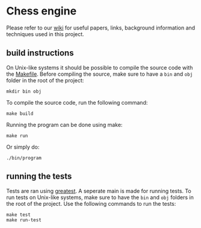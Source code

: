 # Chess engine
Please refer to our [wiki](https://github.com/Shibe/chess-engine/wiki) for useful papers, links, background information and techniques used in this project.

## build instructions
On Unix-like systems it should be possible to compile the source code with the [Makefile](./Makefile).
Before compiling the source, make sure to have a ```bin``` and ```obj``` folder in the root of the project:
```
mkdir bin obj
```
To compile the source code, run the following command:
```
make build
```
Running the program can be done using make:
```
make run
```
Or simply do:
```
./bin/program
```

## running the tests
Tests are ran using [greatest](https://github.com/silentbicycle/greatest). A seperate main is made for running tests.
To run tests on Unix-like systems, make sure to have the ```bin``` and ```obj``` folders in the root of the project. Use the following commands to run the tests:

```
make test
make run-test
```


